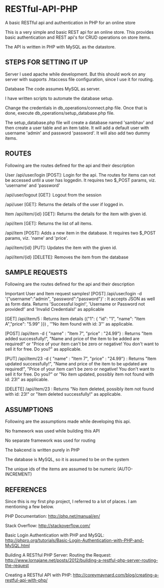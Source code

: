 RESTful-API-PHP
===============

A basic RESTful api and authentication in PHP for an online store

This is a very simple and basic REST api for an online store. This provides basic authentication and REST api's for CRUD operations on store items.

The API is written in PHP with MySQL as the datastore.


STEPS FOR SETTING IT UP
----------------------------

Server
I used apache while development. But this should work on any server with supports .htaccess file configuration, since I use it for routing.

Database
The code assumes MySQL as server.

I have written scripts to automate the database setup.

Change the credentials in db_operations/connect.php file. Once that is done, execute db_operations/setup_database.php file.

The setup_database.php file will create a database named 'sambhav' and then create a user table and an item table. It will add a default user with username 'admin' and password 'password'. It will also add two dummy items.



ROUTES
--------------
Following are the routes defined for the api and their description


User
/api/user/login [POST]: Login for the api. The routes for items can not be accessed until a user has loggedin. It requires two $_POST params, viz. 'username' and 'password'

/api/user/logout [GET]: Logout from the session

/api/user [GET]: Returns the details of the user if logged in.

Item
/api/item/{id} [GET]: Returns the details for the item with given id.

/api/item [GET]: Returns the list of all items.

/api/item [POST]: Adds a new item in the database. It requires two $_POST params, viz. 'name' and 'price'.

/api/item/{id} [PUT]: Updates the item with the given id.

/api/item/{id} [DELETE]: Removes the item from the database


SAMPLE REQUESTS
-------------------
Following are the routes defined for the api and their description


Important User and Item request samples!
[POST] /api/user/login -d '{"username":"admin", "password":"password"}' : It accepts JSON as well as form data. Returns 'Successful login!', 'Username or Password not provided!' and 'Invalid Credentials!' as applicable

[GET] /api/item/5 : Returns item details ({"1": { "id": "1", "name": "Item A","price": "5.99" }}) , '"No item found with id: 3"' as applicable.

[POST] /api/item -d { "name" : "Item 7", "price" : "24.99"} : Returns "Item added successfully!", "Name and price of the item to be added are required!" or "Price of your item can't be zero or negative! You don't want to sell it for free. Do you?" as applicable.

[PUT] /api/item/23 -d { "name" : "Item 7", "price" : "24.99"} : Returns "Item updated successfully!", "Name and price of the item to be updated are required!", "Price of your item can't be zero or negative! You don't want to sell it for free. Do you?" or "No item updated, possibly item not found with id: 23!" as applicable.

[DELETE] /api/item/23 : Returns "No item deleted, possibly item not found with id: 23!" or "Item deleted successfully!" as applicable.



ASSUMPTIONS
---------------
Following are the assumptions made while developing this api.

No framework was used while building this API

No separate framework was used for routing

The bakcend is written purely in PHP

The database is MySQL, so it is assumed to be on the system

The unique ids of the items are assumed to be numeric (AUTO-INCREMENT)




REFERENCES
----------------
Since this is my first php project, I referred to a lot of places. I am mentioning a few below.

PHP Documentation: http://php.net/manual/en/

Stack Overflow: http://stackoverflow.com/

Basic Login Authentication with PHP and MySQL: http://phpro.org/tutorials/Basic-Login-Authentication-with-PHP-and-MySQL.html

Building A RESTful PHP Server: Routing the Request: http://www.lornajane.net/posts/2012/building-a-restful-php-server-routing-the-request

Creating a RESTful API with PHP: http://coreymaynard.com/blog/creating-a-restful-api-with-php/

